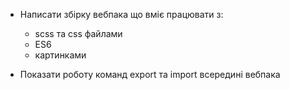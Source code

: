  - Написати збірку вебпака що вміє працювати з:
   - scss та css файлами
   - ES6
   - картинками

 - Показати роботу команд export та import всередині вебпака